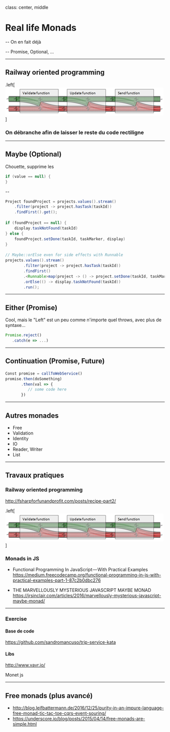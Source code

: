 class: center, middle
# Real life Monads

--
On en fait déjà

--
Promise, Optional, ...

---
## Railway oriented programming
.left[![Center-aligned image](Recipe_Railway_Transparent.png)]

### On débranche afin de laisser le reste du code rectiligne

---
## Maybe (Optional)
Chouette, supprime les 

```java
if (value == null) {
}
``` 
--

```Java
Project foundProject = projects.values().stream()
    .filter(project -> project.hasTask(taskId))
    .findFirst().get();

if (foundProject == null) {
    display.taskNotFound(taskId)
} else {
    foundProject.setDone(taskId, taskMarker, display)    
}

// Maybe::orElse even for side effects with Runnable
projects.values().stream()
		.filter(project -> project.hasTask(taskId))
		.findFirst()
		.<Runnable>map(project -> () -> project.setDone(taskId, taskMarker, display))
		.orElse(() -> display.taskNotFound(taskId))
		.run();
```

---
## Either (Promise)
Cool, mais le "Left" est un peu comme n'importe quel throws, avec plus de syntaxe...

``` javascript
Promise.reject()
   .catch(e => ...)
```

---
## Continuation (Promise, Future)

```javascript
Const promise = callToWebService()
promise.then(doSomething)
       .then(val => {
          // some code here
       })

```
---
## Autres monades
- Free
- Validation
- Identity
- IO
- Reader, Writer
- List

---
## Travaux pratiques
### Railway oriented programming 
http://fsharpforfunandprofit.com/posts/recipe-part2/

.left[![Center-aligned image](Recipe_Railway_Transparent.png)]

### Monads in JS
- Functional Programming In JavaScript — With Practical Examples https://medium.freecodecamp.org/functional-programming-in-js-with-practical-examples-part-1-87c2b0dbc276

- THE MARVELLOUSLY MYSTERIOUS JAVASCRIPT MAYBE MONAD https://jrsinclair.com/articles/2016/marvellously-mysterious-javascript-maybe-monad/

---
### Exercise
#### Base de code
https://github.com/sandromancuso/trip-service-kata

#### Libs
http://www.vavr.io/

Monet js

---
## Free monads (plus avancé)
- http://blog.leifbattermann.de/2016/12/25/purity-in-an-impure-language-free-monad-tic-tac-toe-cqrs-event-souring/
- https://underscore.io/blog/posts/2015/04/14/free-monads-are-simple.html
